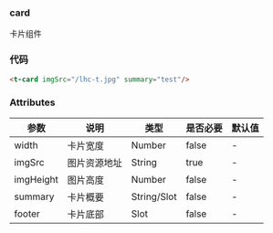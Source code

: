 ### card
卡片组件

### 
<card imgSrc="/lhc-s.jpg" summary="送你一朵小红花！"/>
<card imgSrc="/lhc-t.jpg" summary="岁月安然无恙！"/>

### 代码

```html
<t-card imgSrc="/lhc-t.jpg" summary="test"/>
```

### Attributes

| 参数 | 说明 | 类型 | 是否必要 | 默认值 |
| ---  | --- |   ---   |  ---  | --- |
| width| 卡片宽度| Number | false | - |
| imgSrc | 图片资源地址 | String | true | - |
| imgHeight | 图片高度 | Number| false| - |
| summary | 卡片概要 | String/Slot | false | - |
| footer | 卡片底部 | Slot | false | - |
